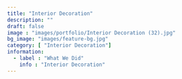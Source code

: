 ```yaml
---
title: "Interior Decoration"
description: ""
draft: false
image : "images/portfolio/Interior Decoration (32).jpg"
bg_image: "images/feature-bg.jpg"
category: [ "Interior Decoration"]
information:
  - label : "What We Did"
    info : "Interior Decoration"
---
```



